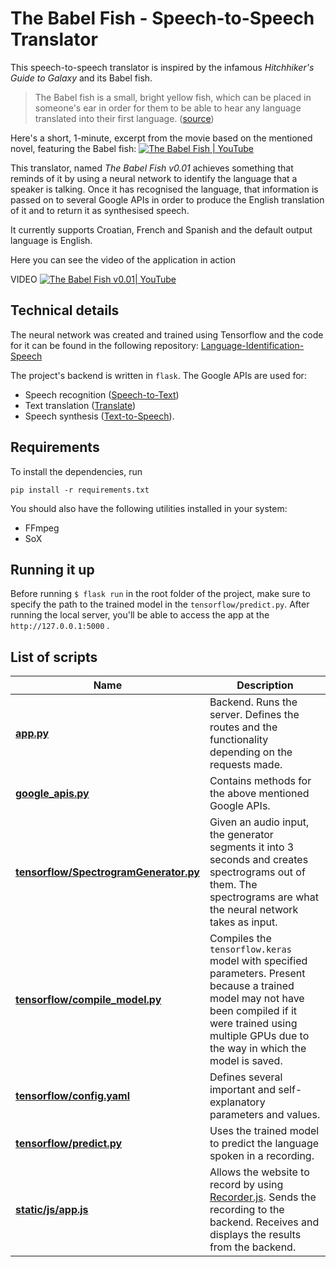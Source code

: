 # The Babel Fish - Speech-to-Speech Translator

  
  This speech-to-speech translator is inspired by the infamous *Hitchhiker's Guide to Galaxy* and its Babel fish.
>The Babel fish is a small, bright yellow fish, which can be placed in someone's ear in order for them to be able to hear any language translated into their first language. ([source](https://hitchhikers.fandom.com/wiki/Babel_Fish))

Here's a short, 1-minute, excerpt from the movie based on the mentioned novel, featuring the Babel fish:
[![The Babel Fish | YouTube](https://img.youtube.com/vi/YWqHkYtREAE/0.jpg)](https://www.youtube.com/watch?v=YWqHkYtREAE)
  

This translator, named *The Babel Fish v0.01* achieves something that reminds of it by using a neural network to identify the language that a speaker is talking. 
Once it has recognised the language, that information is passed on to several Google APIs in order to produce the English translation of it and to return it as synthesised speech.
	
It currently supports Croatian, French and Spanish and the default output language is English.

Here you can see the video of the application in action

VIDEO
[![The Babel Fish v0.01| YouTube](https://img.youtube.com/vi/RN3c_3j5m4U/0.jpg)](https://www.youtube.com/watch?v=RN3c_3j5m4U)

## Technical details

The neural network was created and trained using Tensorflow and the code for it can be found in the following repository: [Language-Identification-Speech](https://github.com/ibro45/Language-Identification-Speech)

The project's backend is written in `flask`. 
The Google APIs are used for:

 - Speech recognition ([Speech-to-Text](https://cloud.google.com/speech-to-text/docs/))
 - Text translation ([Translate](https://cloud.google.com/translate/docs/))
 - Speech synthesis ([Text-to-Speech](https://cloud.google.com/text-to-speech/docs/)).

## Requirements
To install the dependencies, run

    pip install -r requirements.txt 

You should also have the following utilities installed in your system:

 - FFmpeg
 - SoX

## Running it up
Before running `$ flask run` in the root folder of the project, make sure to specify the path to the trained model in the `tensorflow/predict.py`. 
After running the local server, you'll be able to access the app at the `http://127.0.0.1:5000` .

## List of scripts
|Name|Description|
|--|--|
| [**app.py**](https://github.com/ibro45/Speech-to-Speech-Translator/blob/master/app.py) | Backend. Runs the server. Defines the routes and the functionality depending on the requests made.|
|[**google_apis.py**](https://github.com/ibro45/Speech-to-Speech-Translator/blob/master/google_apis.py)| Contains methods for the above mentioned Google APIs.|
| [**tensorflow/SpectrogramGenerator.py**](https://github.com/ibro45/Speech-to-Speech-Translator/blob/master/tensorflow/SpectrogramGenerator.py) |  Given an audio input, the generator segments it into 3 seconds and creates spectrograms out of them. The spectrograms are what the neural network takes as input.|
| [**tensorflow/compile_model.py**](https://github.com/ibro45/Speech-to-Speech-Translator/blob/master/tensorflow/compile_model.py) |  Compiles the `tensorflow.keras` model with specified parameters. Present because a trained model may not have been compiled if it were trained using multiple GPUs due to the way in which the model is saved.|
| [**tensorflow/config.yaml**](https://github.com/ibro45/Speech-to-Speech-Translator/blob/master/tensorflow/config.yaml) |  Defines several important and self-explanatory parameters and values.|
| [**tensorflow/predict.py**](https://github.com/ibro45/Speech-to-Speech-Translator/blob/master/tensorflow/predict.py) |  Uses the trained model to predict the language spoken in a recording.|
| [**static/js/app.js**](https://github.com/ibro45/Speech-to-Speech-Translator/blob/master/static/js/app.js) |  Allows the website to record by using [Recorder.js](https://github.com/mattdiamond/Recorderjs). Sends the recording to the backend. Receives and displays the results from the backend.|
